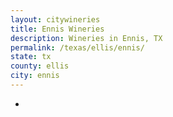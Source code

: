 ```yaml
---
layout: citywineries
title: Ennis Wineries
description: Wineries in Ennis, TX
permalink: /texas/ellis/ennis/
state: tx
county: ellis
city: ennis
---
```

-
